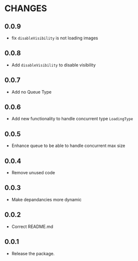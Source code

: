 # CHANGES

## 0.0.9

- fix `disableVisibility` is not loading images

## 0.0.8

- Add `disableVisibility` to disable visibility

## 0.0.7

- Add no Queue Type

## 0.0.6

- Add new functionality to handle concurrent type `LoadingType`

## 0.0.5

- Enhance queue to be able to handle concurrent max size

## 0.0.4

- Remove unused code

## 0.0.3

- Make depandancies more dynamic

## 0.0.2

- Correct README.md

## 0.0.1

- Release the package.

